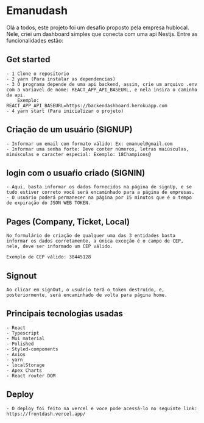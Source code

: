 # Emanudash
    
Olá a todos, este projeto foi um desafio proposto pela empresa hublocal. Nele, criei um dashboard simples que conecta com uma api Nestjs.
Entre as funcionalidades estão: 

## Get started
    - 1 Clone o repositorio
    - 2 yarn (Para instalar as dependencias)
    - 3 O programa depende de uma api backend, assim, crie um arquivo .env com a variavel de nome: REACT_APP_API_BASEURL, e nela insira o caminho da api. 
        Exemplo: REACT_APP_API_BASEURL=https://backendashboard.herokuapp.com
    - 4 yarn start (Para inicializar o projeto)


## Criação de um usuário (SIGNUP)
    - Informar um email com formato válido: Ex: emanuel@gmail.com
    - Informar uma senha forte: Deve conter números, letras maiúsculas, minúsculas e caracter especial: Exemplo: 18Champions@

## login com o usuaŕio criado (SIGNIN)
    - Aqui, basta informar os dados fornecidos na página de signUp, e se tudo estiver correto você será encaminhado para a página de empresas.
    - O usuário poderá permanecer na página por 15 minutos que é o tempo de expiração do JSON WEB TOKEN.

## Pages (Company, Ticket, Local)

    No formulário de criação de qualquer uma das 3 entidades basta informar os dados corretamente, a única exceção é o campo de CEP, nele, deve ser informado um CEP válido.
    
    Exemplo de CEP válido: 38445128

## Signout

    Ao clicar em signOut, o usuário terá o token destruído, e, posteriormente, será encaminhado de volta para página home.


## Principais tecnologias usadas

    - React
    - Typescript
    - Mui material
    - Polished
    - Styled-components
    - Axios
    - yarn
    - localStorage
    - Apex Charts
    - React router DOM

## Deploy

    - O deploy foi feito na vercel e voce pode acessá-lo no seguinte link: https://frontdash.vercel.app/